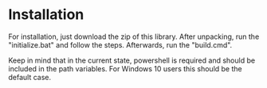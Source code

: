 # Installation

For installation, just download the zip of this library. After unpacking, run the "initialize.bat" and follow the steps. Afterwards, run the "build.cmd".

Keep in mind that in the current state, powershell is required and should be included in the path variables. For Windows 10 users this should be the default case.